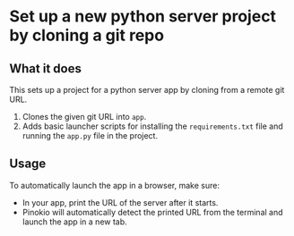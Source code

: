 # Set up a new python server project by cloning a git repo

## What it does

This sets up a project for a python server app by cloning from a remote git URL.

1. Clones the given git URL into `app`.
2. Adds basic launcher scripts for installing the `requirements.txt` file and running the `app.py` file in the project.

## Usage

To automatically launch the app in a browser, make sure:

- In your app, print the URL of the server after it starts.
- Pinokio will automatically detect the printed URL from the terminal and launch the app in a new tab.
